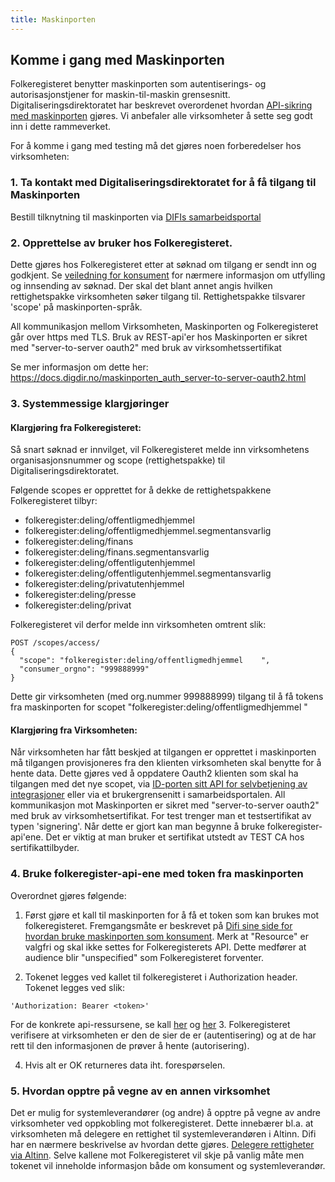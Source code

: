 ```yaml
---
title: Maskinporten
---
```


## Komme i gang med Maskinporten
Folkeregisteret benytter maskinporten som autentiserings- og autorisasjonstjener for maskin-til-maskin grensesnitt. Digitaliseringsdirektoratet har beskrevet overordenet hvordan [API-sikring med maskinporten](https://docs.digdir.no/maskinporten_guide_apikonsument.html) gjøres.
Vi anbefaler alle virksomheter å sette seg godt inn i dette rammeverket.

For å komme i gang med testing må det gjøres noen forberedelser hos virksomheten:


### 1. Ta kontakt med Digitaliseringsdirektoratet for å få tilgang til Maskinporten
Bestill tilknytning til maskinporten via [DIFIs samarbeidsportal](https://docs.digdir.no/maskinporten_overordnet.html)


### 2. Opprettelse av bruker hos Folkeregisteret.
Dette gjøres hos Folkeregisteret etter at søknad om tilgang er sendt inn og godkjent. Se [veiledning for konsument](https://skatteetaten.github.io/folkeregisteret-api-dokumentasjon/veileder-for-konsumenter/) for nærmere informasjon om utfylling og innsending av søknad. Der skal det blant annet angis hvilken rettighetspakke virksomheten søker tilgang til. Rettighetspakke tilsvarer 'scope' på maskinporten-språk.

All kommunikasjon mellom Virksomheten, Maskinporten og Folkeregisteret går over https med TLS.
Bruk av REST-api'er hos Maskinporten er sikret med "server-to-server oauth2" med bruk av virksomhetssertifikat

Se mer informasjon om dette her: https://docs.digdir.no/maskinporten_auth_server-to-server-oauth2.html


### 3. Systemmessige klargjøringer
#### Klargjøring fra Folkeregisteret:

Så snart søknad er innvilget, vil Folkeregisteret melde inn virksomhetens organisasjonsnummer og scope (rettighetspakke) til Digitaliseringsdirektoratet.

Følgende scopes er opprettet for å dekke de rettighetspakkene Folkeregisteret tilbyr:
* folkeregister:deling/offentligmedhjemmel
* folkeregister:deling/offentligmedhjemmel.segmentansvarlig
* folkeregister:deling/finans
* folkeregister:deling/finans.segmentansvarlig
* folkeregister:deling/offentligutenhjemmel
* folkeregister:deling/offentligutenhjemmel.segmentansvarlig
* folkeregister:deling/privatutenhjemmel
* folkeregister:deling/presse
* folkeregister:deling/privat


Folkeregisteret vil derfor melde inn virksomheten omtrent slik:
```
POST /scopes/access/
{
  "scope": "folkeregister:deling/offentligmedhjemmel	",
  "consumer_orgno": "999888999"
}
```
Dette gir virksomheten (med org.nummer 999888999) tilgang til å få tokens fra maskinporten for scopet "folkeregister:deling/offentligmedhjemmel	"

#### Klargjøring fra Virksomheten:
Når virksomheten har fått beskjed at tilgangen er opprettet i maskinporten må tilgangen provisjoneres fra den klienten virksomheten skal benytte for å hente data.
Dette gjøres ved å oppdatere Oauth2 klienten som skal ha tilgangen med det nye scopet, via [ID-porten sitt API for selvbetjening av integrasjoner](https://docs.digdir.no/maskinporten_sjolvbetjening_api.html) eller via et brukergrensenitt i samarbeidsportalen.
All kommunikasjon mot Maskinporten er sikret med "server-to-server oauth2" med bruk av virksomhetsertifikat. For test trenger man et testsertifikat av typen 'signering'. Når dette er gjort kan man begynne å bruke folkeregister-api'ene. Det er viktig at man bruker et sertifikat utstedt av TEST CA hos sertifikattilbyder.


### 4. Bruke folkeregister-api-ene med token fra maskinporten
Overordnet gjøres følgende:

1. Først gjøre et kall til maskinporten for å få et token som kan brukes mot folkeregisteret. Fremgangsmåte er beskrevet på [Difi sine side for hvordan bruke maskinporten som konsument](https://docs.digdir.no/maskinporten_guide_apikonsument.html). Merk at "Resource" er valgfri og skal ikke settes for Folkeregisterets API. Dette medfører at audience blir "unspecified" som Folkeregisteret forventer.

2. Tokenet legges ved kallet til folkeregisteret i Authorization header. Tokenet legges ved slik:
```
'Authorization: Bearer <token>'
```

  For de konkrete api-ressursene, se kall [her](../hendelsesliste) og  [her](../oppslag)
3. Folkeregisteret verifisere at virksomheten er den de sier de er (autentisering) og at de har rett til den informasjonen de prøver å hente (autorisering).

4. Hvis alt er OK returneres data iht. forespørselen.

### 5. Hvordan opptre på vegne av en annen virksomhet
Det er mulig for systemleverandører (og andre) å opptre på vegne av andre virksomheter ved oppkobling mot folkeregisteret. Dette innebærer bl.a. at virksomheten må delegere en rettighet til systemleverandøren i Altinn. Difi har
en nærmere beskrivelse av hvordan dette gjøres. [Delegere rettigheter via Altinn](https://docs.digdir.no/maskinporten_guide_apikonsument.html#bruke-delegering-via-altinn-autorisasjon).
Selve kallene mot Folkeregisteret vil skje på vanlig måte men tokenet vil inneholde informasjon både om konsument og systemleverandør.
